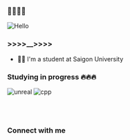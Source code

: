 ### 👋👋👋👋

![Hello](https://user-images.githubusercontent.com/79523633/165792461-5d4dc3a3-bb5b-4f6c-9fe0-c7971e2f6e97.jpg)

### >>>>__>>>>
- 👨‍💻 I'm a student at Saigon University

### Studying in progress 🔥🔥🔥

![unreal](https://user-images.githubusercontent.com/79523633/165794316-4972c5ad-dd4b-402b-90ca-33c1742fca79.png)
![cpp](https://user-images.githubusercontent.com/79523633/165794399-a8663e75-a38d-4247-a307-3f19ecc78af0.png)



<br>
<br>

### Connect with me


[instagram]: https://www.instagram.com/fiat_._
